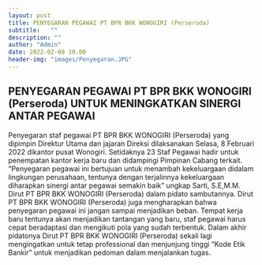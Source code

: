 ```yaml
---
layout: post
title: PENYEGARAN PEGAWAI PT BPR BKK WONOGIRI (Perseroda) 
subtitle:   ""
description: ""
author: "Admin"
date: 2022-02-08 10.00
header-img: "images/Penyegaran.JPG"
---
```



## PENYEGARAN PEGAWAI PT BPR BKK WONOGIRI (Perseroda) UNTUK MENINGKATKAN SINERGI ANTAR PEGAWAI

Penyegaran staf pegawai PT BPR BKK WONOGIRI (Perseroda) yang dipimpin Direktur Utama dan jajaran Direksi dilaksanakan Selasa, 8 Februari 2022 dikantor pusat Wonogiri. Setidaknya 23 Staf Pegawai hadir untuk penempatan kantor kerja baru dan didampingi Pimpinan Cabang terkait. “Penyegaran pegawai ini bertujuan untuk menambah kekeluargaan didalam lingkungan perusahaan, tentunya dengan terjalinnya kekeluargaan diharapkan sinergi antar pegawai semakin baik” ungkap Sarti, S.E,M.M. Dirut PT BPR BKK WONOGIRI (Perseroda) dalam pidato sambutannya. Dirut PT BPR BKK WONOGIRI (Perseroda) juga mengharapkan bahwa penyegaran pegawai ini jangan sampai menjadikan beban. Tempat kerja baru tentunya akan menjadikan tantangan yang baru, staf pegawai harus cepat beradaptasi dan mengikuti pola yang sudah terbentuk. Dalam akhir pidatonya Dirut PT BPR BKK WONOGIRI (Perseroda) sekali lagi mengingatkan untuk tetap professional dan menjunjung tinggi “Kode Etik Bankir” untuk menjadikan pedoman dalam menjalankan tugas.